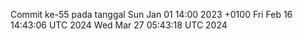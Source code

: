 Commit ke-55 pada tanggal Sun Jan 01 14:00 2023 +0100
Fri Feb 16 14:43:06 UTC 2024
Wed Mar 27 05:43:18 UTC 2024
